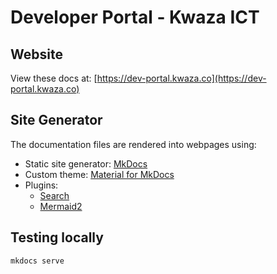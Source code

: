 # Developer Portal - Kwaza ICT

## Website

View these docs at: [https://dev-portal.kwaza.co](https://dev-portal.kwaza.co)

## Site Generator

The documentation files are rendered into webpages using:

- Static site generator: [MkDocs](https://www.mkdocs.org/)
- Custom theme: [Material for MkDocs](https://squidfunk.github.io/mkdocs-material/)
- Plugins:
  - [Search](https://www.mkdocs.org/dev-guide/plugins/)
  - [Mermaid2](https://github.com/fralau/mkdocs-mermaid2-plugin)

## Testing locally

```text
mkdocs serve
```
